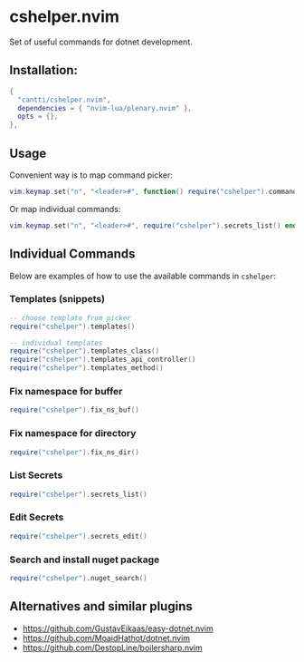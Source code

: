 # cshelper.nvim

Set of useful commands for dotnet development.

## Installation:

```lua
{
  "cantti/cshelper.nvim",
  dependencies = { "nvim-lua/plenary.nvim" },
  opts = {},
},

```

## Usage

Convenient way is to map command picker:

```lua
vim.keymap.set("n", "<leader>#", function() require("cshelper").commands() end)
```

Or map individual commands:

```lua
vim.keymap.set("n", "<leader>#", require("cshelper").secrets_list() end)
```

## Individual Commands

Below are examples of how to use the available commands in `cshelper`:

### Templates (snippets)

```lua
-- choose template from picker
require("cshelper").templates()

-- individual templates
require("cshelper").templates_class()
require("cshelper").templates_api_controller()
require("cshelper").templates_method()
```

### Fix namespace for buffer

```lua
require("cshelper").fix_ns_buf()
```

### Fix namespace for directory

```lua
require("cshelper").fix_ns_dir()
```

### List Secrets

```lua
require("cshelper").secrets_list()
```

### Edit Secrets

```lua
require("cshelper").secrets_edit()
```

### Search and install nuget package

```lua
require("cshelper").nuget_search()
```

## Alternatives and similar plugins

- https://github.com/GustavEikaas/easy-dotnet.nvim
- https://github.com/MoaidHathot/dotnet.nvim
- https://github.com/DestopLine/boilersharp.nvim

